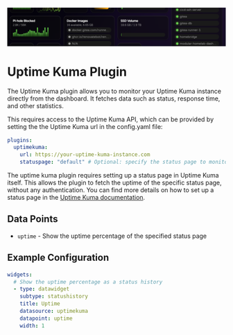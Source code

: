 ![](../images/Banner-1.png)

# Uptime Kuma Plugin

The Uptime Kuma plugin allows you to monitor your Uptime Kuma instance directly from the dashboard. It fetches data such as status, response time, and other statistics.

This requires access to the Uptime Kuma API, which can be provided by setting the the Uptime Kuma url in the config.yaml file:

```yaml
plugins:
  uptimekuma:
    url: https://your-uptime-kuma-instance.com
    statuspage: "default" # Optional: specify the status page to monitor
```

The uptime kuma plugin requires setting up a status page in Uptime Kuma itself. This allows the plugin to fetch the uptime of the specific status page, without any authentication. You can find more details on how to set up a status page in the [Uptime Kuma documentation](https://github.com/louislam/uptime-kuma/wiki/Status-Page).

## Data Points

- `uptime` - Show the uptime percentage of the specified status page

## Example Configuration

```yaml
widgets:
  # Show the uptime percentage as a status history
  - type: datawidget
    subtype: statushistory
    title: Uptime
    datasource: uptimekuma
    datapoint: uptime
    width: 1
```
